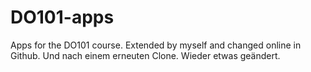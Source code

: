 # DO101-apps

Apps for the DO101 course.
Extended by myself and changed online in Github.
Und nach einem erneuten Clone. Wieder etwas geändert.
